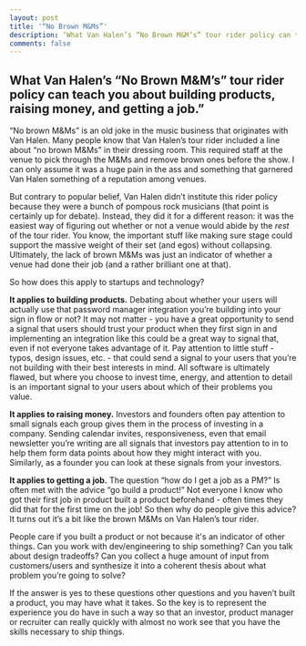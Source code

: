 ```yaml
---
layout: post
title: '“No Brown M&Ms”'
description: ‘What Van Halen’s “No Brown M&M’s” tour rider policy can teach you about building products, raising money, and getting a job.”
comments: false
---
```

## What Van Halen’s “No Brown M&M’s” tour rider policy can teach you about building products, raising money, and getting a job.”

“No brown M&Ms” is an old joke in the music business that originates with Van Halen. Many people know that Van Halen’s tour rider included a line about “no brown M&Ms” in their dressing room. This required staff at the venue to pick through the M&Ms and remove brown ones before the show. I can only assume it was a huge pain in the ass and something that garnered Van Halen something of a reputation among venues. 

But contrary to popular belief, Van Halen didn’t institute this rider policy because they were a bunch of pompous rock musicians (that point is certainly up for debate). Instead, they did it for a different reason: it was the easiest way of figuring out whether or not a venue would abide by the *rest* of the tour rider. You know, the important stuff like making sure stage could support the massive weight of their set (and egos) without collapsing. Ultimately, the lack of brown M&Ms was just an indicator of whether a venue had done their job (and a rather brilliant one at that). 

So how does this apply to startups and technology? 

**It applies to building products.** Debating about whether your users will actually use that password manager integration you’re building into your sign in flow or not? It may not matter - you have a great opportunity to send a signal that users should trust your product when they first sign in and implementing an integration like this could be a great way to signal that, even if not everyone takes advantage of it. Pay attention to little stuff - typos, design issues, etc. - that could send a signal to your users that you’re not building with their best interests in mind. All software is ultimately flawed, but where you choose to invest time, energy, and attention to detail is an important signal to your users about which of their problems you value.

**It applies to raising money.** Investors and founders often pay attention to small signals each group gives them in the process of investing in a company. Sending calendar invites, responsiveness, even that email newsletter you’re writing are all signals that investors pay attention to in to help them form data points about how they might interact with you. Similarly, as a founder you can look at these signals from your investors.

**It applies to getting a job.** The question “how do I get a job as a PM?” Is often met with the advice “go build a product!” Not everyone I know who got their first job in product built a product beforehand - often times they did that for the first time on the job! So then why do people give this advice? It turns out it’s a bit like the brown M&Ms on Van Halen’s tour rider.

People care if you built a product or not because it's an indicator of other things. Can you work with dev/engineering to ship something? Can you talk about design tradeoffs? Can you collect a huge amount of input from customers/users and synthesize it into a coherent thesis about what problem you’re going to solve?

If the answer is yes to these questions other questions and you haven’t built a product, you may have what it takes. So the key is to represent the experience you do have in such a way so that an investor, product manager or recruiter can really quickly with almost no work see that you have the skills necessary to ship things.

